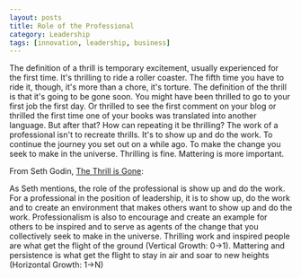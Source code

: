 ```yaml
---
layout: posts
title: Role of the Professional
category: Leadership
tags: [innovation, leadership, business]
---
```


The definition of a thrill is temporary excitement, usually experienced for the first time.  It's thrilling to ride a roller coaster. The fifth time you have to ride it, though, it's more than a chore, it's torture. The definition of the thrill is that it's going to be gone soon. You might have been thrilled to go to your first job the first day. Or thrilled to see the first comment on your blog or thrilled the first time one of your books was translated into another language.
But after that? How can repeating it be thrilling? The work of a professional isn't to recreate thrills. It's to show up and do the work. To continue the journey you set out on a while ago. To make the change you seek to make in the universe.  Thrilling is fine. Mattering is more important.

From Seth Godin, [The Thrill is Gone]:

As Seth mentions, the role of the professional is show up and do the work. For a professional in the position of leadership, it is to show up, do the work and to create an environment that makes others want to show up and do the work. Professionalism is also to encourage and create an example for others to be inspired and to serve as agents of the change that you collectively seek to make in the universe. Thrilling work and inspired people are what get the flight of the ground (Vertical Growth: 0->1). Mattering and persistence is what get the flight to stay in air and soar to new heights (Horizontal Growth: 1->N)

[The Thrill is Gone]: http://sethgodin.typepad.com/seths_blog/2016/02/the-thrill-is-gone.html